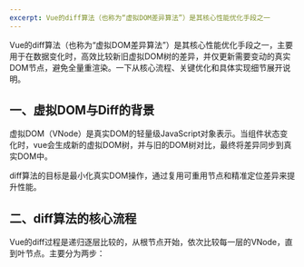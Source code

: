 ```yaml
---
excerpt: Vue的diff算法（也称为“虚拟DOM差异算法”）是其核心性能优化手段之一
---
```

Vue的diff算法（也称为“虚拟DOM差异算法”）是其核心性能优化手段之一，主要用于在数据变化时，高效比较新旧虚拟DOM树的差异，并仅更新需要变动的真实DOM节点，避免全量重渲染。一下从核心流程、关键优化和具体实现细节展开说明。
## 一、虚拟DOM与Diff的背景
虚拟DOM（VNode）是真实DOM的轻量级JavaScript对象表示。当组件状态变化时，vue会生成新的虚拟DOM树，并与旧的DOM树对比，最终将差异同步到真实DOM中。

diff算法的目标是最小化真实DOM操作，通过复用可重用节点和精准定位差异来提升性能。
## 二、diff算法的核心流程
Vue的diff过程是递归逐层比较的，从根节点开始，依次比较每一层的VNode，直到叶节点。主要分为两步：
    